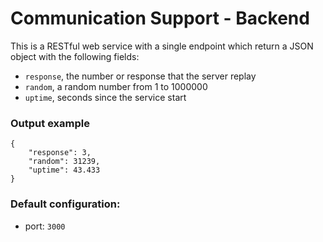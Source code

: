 # Communication Support - Backend
This is a RESTful web service with a single endpoint which return a JSON object with the following fields:
- `response`, the number or response that the server replay
- `random`, a random number from 1 to 1000000
- `uptime`, seconds since the service start


### Output example
```
{
    "response": 3,
    "random": 31239,
    "uptime": 43.433
}
```

### Default configuration:
- port: `3000`
